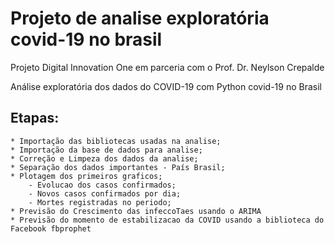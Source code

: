 # Projeto de analise exploratória covid-19 no brasil
Projeto Digital Innovation One em parceria com o Prof. Dr. Neylson Crepalde

Análise exploratória dos dados do COVID-19 com Python covid-19 no Brasil

## Etapas:

    * Importação das bibliotecas usadas na analise;
    * Importação da base de dados para analise;
    * Correção e Limpeza dos dados da analise;
    * Separação dos dados importantes - País Brasil;
    * Plotagem dos primeiros graficos;
        - Evolucao dos casos confirmados;
        - Novos casos confirmados por dia;
        - Mortes registradas no periodo;
    * Previsão do Crescimento das infeccoTaes usando o ARIMA
    * Previsão do momento de estabilizacao da COVID usando a biblioteca do Facebook fbprophet
